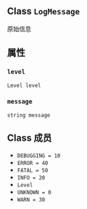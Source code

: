 

## Class  `LogMessage` 
原始信息

## 属性


###  `level` 
 `Level level` 

###  `message` 
 `string message` 

## Class 成员
-  `DEBUGGING = 10`  
-  `ERROR = 40`  
-  `FATAL = 50`  
-  `INFO = 20`  
-  `Level`  
-  `UNKNOWN = 0`  
-  `WARN = 30`  
